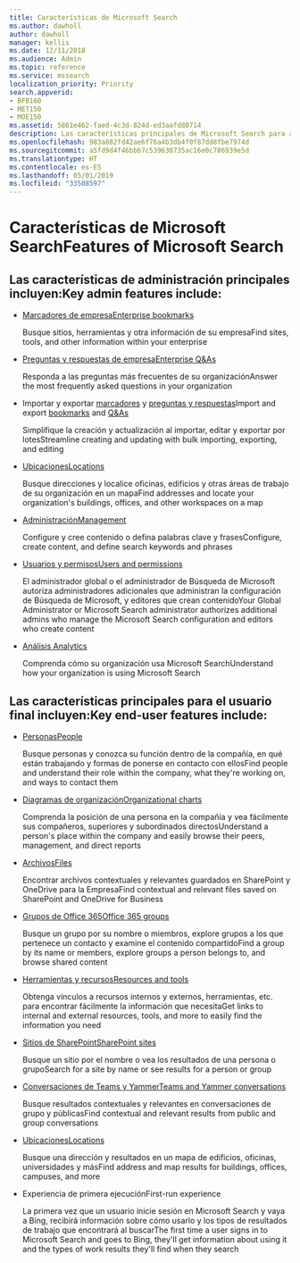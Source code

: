 ```yaml
---
title: Características de Microsoft Search
ms.author: dawholl
author: dawholl
manager: kellis
ms.date: 12/11/2018
ms.audience: Admin
ms.topic: reference
ms.service: mssearch
localization_priority: Priority
search.appverid:
- BFB160
- MET150
- MOE150
ms.assetid: 5861e462-faed-4c3d-824d-ed3aafd80714
description: Las características principales de Microsoft Search para administradores y usuarios finales incluyen marcadores, preguntas y respuestas e información detallada de administración y datos
ms.openlocfilehash: 983a882fd42ae6f76a4b3db4f0f87dd8fbe7974d
ms.sourcegitcommit: a5fd9d4f46bbb7c539630735ac16e0c786939e5d
ms.translationtype: HT
ms.contentlocale: es-ES
ms.lasthandoff: 05/01/2019
ms.locfileid: "33508597"
---
```

# <a name="features-of-microsoft-search"></a><span data-ttu-id="e41da-103">Características de Microsoft Search</span><span class="sxs-lookup"><span data-stu-id="e41da-103">Features of Microsoft Search</span></span>

## <a name="key-admin-features-include"></a><span data-ttu-id="e41da-104">Las características de administración principales incluyen:</span><span class="sxs-lookup"><span data-stu-id="e41da-104">Key admin features include:</span></span>

- [<span data-ttu-id="e41da-105">Marcadores de empresa</span><span class="sxs-lookup"><span data-stu-id="e41da-105">Enterprise bookmarks</span></span>](create-and-manage-bookmarks.md)
    
    <span data-ttu-id="e41da-106">Busque sitios, herramientas y otra información de su empresa</span><span class="sxs-lookup"><span data-stu-id="e41da-106">Find sites, tools, and other information within your enterprise</span></span>
    
- [<span data-ttu-id="e41da-107">Preguntas y respuestas de empresa</span><span class="sxs-lookup"><span data-stu-id="e41da-107">Enterprise Q&As</span></span>](create-and-manage-qas.md)
    
    <span data-ttu-id="e41da-108">Responda a las preguntas más frecuentes de su organización</span><span class="sxs-lookup"><span data-stu-id="e41da-108">Answer the most frequently asked questions in your organization</span></span>
    
- <span data-ttu-id="e41da-109">Importar y exportar [marcadores](bulk-create-bookmarks.md) y [preguntas y respuestas](bulk-create-qas.md)</span><span class="sxs-lookup"><span data-stu-id="e41da-109">Import and export [bookmarks](bulk-create-bookmarks.md) and [Q&As](bulk-create-qas.md)</span></span>
    
    <span data-ttu-id="e41da-110">Simplifique la creación y actualización al importar, editar y exportar por lotes</span><span class="sxs-lookup"><span data-stu-id="e41da-110">Streamline creating and updating with bulk importing, exporting, and editing</span></span>

- [<span data-ttu-id="e41da-111">Ubicaciones</span><span class="sxs-lookup"><span data-stu-id="e41da-111">Locations</span></span>](locations.md)
    
    <span data-ttu-id="e41da-112">Busque direcciones y localice oficinas, edificios y otras áreas de trabajo de su organización en un mapa</span><span class="sxs-lookup"><span data-stu-id="e41da-112">Find addresses and locate your organization's buildings, offices, and other workspaces on a map</span></span>
    
- [<span data-ttu-id="e41da-113">Administración</span><span class="sxs-lookup"><span data-stu-id="e41da-113">Management</span></span>](set-up-microsoft-search.md)
    
    <span data-ttu-id="e41da-114">Configure y cree contenido o defina palabras clave y frases</span><span class="sxs-lookup"><span data-stu-id="e41da-114">Configure, create content, and define search keywords and phrases</span></span>
    
- [<span data-ttu-id="e41da-115">Usuarios y permisos</span><span class="sxs-lookup"><span data-stu-id="e41da-115">Users and permissions</span></span>](add-users.md)
    
    <span data-ttu-id="e41da-116">El administrador global o el administrador de Búsqueda de Microsoft autoriza administradores adicionales que administran la configuración de Búsqueda de Microsoft, y editores que crean contenido</span><span class="sxs-lookup"><span data-stu-id="e41da-116">Your Global Administrator or Microsoft Search administrator authorizes additional admins who manage the Microsoft Search configuration and editors who create content</span></span>
    
- [<span data-ttu-id="e41da-117">Análisis </span><span class="sxs-lookup"><span data-stu-id="e41da-117">Analytics </span></span>](get-insights.md) 
    
    <span data-ttu-id="e41da-118">Comprenda cómo su organización usa Microsoft Search</span><span class="sxs-lookup"><span data-stu-id="e41da-118">Understand how your organization is using Microsoft Search</span></span> 
    
## <a name="key-end-user-features-include"></a><span data-ttu-id="e41da-119">Las características principales para el usuario final incluyen:</span><span class="sxs-lookup"><span data-stu-id="e41da-119">Key end-user features include:</span></span>

- [<span data-ttu-id="e41da-120">Personas</span><span class="sxs-lookup"><span data-stu-id="e41da-120">People</span></span>](use/find-people-and-groups.md)
    
    <span data-ttu-id="e41da-121">Busque personas y conozca su función dentro de la compañía, en qué están trabajando y formas de ponerse en contacto con ellos</span><span class="sxs-lookup"><span data-stu-id="e41da-121">Find people and understand their role within the company, what they're working on, and ways to contact them</span></span>
    
- [<span data-ttu-id="e41da-122">Diagramas de organización</span><span class="sxs-lookup"><span data-stu-id="e41da-122">Organizational charts</span></span>](use/find-people-and-groups.md)
    
    <span data-ttu-id="e41da-123">Comprenda la posición de una persona en la compañía y vea fácilmente sus compañeros, superiores y subordinados directos</span><span class="sxs-lookup"><span data-stu-id="e41da-123">Understand a person's place within the company and easily browse their peers, management, and direct reports</span></span>
    
- [<span data-ttu-id="e41da-124">Archivos</span><span class="sxs-lookup"><span data-stu-id="e41da-124">Files</span></span>](use/find-files.md)
    
    <span data-ttu-id="e41da-125">Encontrar archivos contextuales y relevantes guardados en SharePoint y OneDrive para la Empresa</span><span class="sxs-lookup"><span data-stu-id="e41da-125">Find contextual and relevant files saved on SharePoint and OneDrive for Business</span></span>
    
- [<span data-ttu-id="e41da-126">Grupos de Office 365</span><span class="sxs-lookup"><span data-stu-id="e41da-126">Office 365 groups</span></span>](use/find-people-and-groups.md)
    
    <span data-ttu-id="e41da-127">Busque un grupo por su nombre o miembros, explore grupos a los que pertenece un contacto y examine el contenido compartido</span><span class="sxs-lookup"><span data-stu-id="e41da-127">Find a group by its name or members, explore groups a person belongs to, and browse shared content</span></span>
    
- [<span data-ttu-id="e41da-128">Herramientas y recursos</span><span class="sxs-lookup"><span data-stu-id="e41da-128">Resources and tools</span></span>](use/find-resources-tools-and-more.md)
    
    <span data-ttu-id="e41da-129">Obtenga vínculos a recursos internos y externos, herramientas, etc. para encontrar fácilmente la información que necesita</span><span class="sxs-lookup"><span data-stu-id="e41da-129">Get links to internal and external resources, tools, and more to easily find the information you need</span></span>
    
- [<span data-ttu-id="e41da-130">Sitios de SharePoint</span><span class="sxs-lookup"><span data-stu-id="e41da-130">SharePoint sites</span></span>](use/find-sharepoint-sites.md)
    
    <span data-ttu-id="e41da-131">Busque un sitio por el nombre o vea los resultados de una persona o grupo</span><span class="sxs-lookup"><span data-stu-id="e41da-131">Search for a site by name or see results for a person or group</span></span>
    
- [<span data-ttu-id="e41da-132">Conversaciones de Teams y Yammer</span><span class="sxs-lookup"><span data-stu-id="e41da-132">Teams and Yammer conversations</span></span>](use/find-conversations.md)
    
    <span data-ttu-id="e41da-133">Busque resultados contextuales y relevantes en conversaciones de grupo y públicas</span><span class="sxs-lookup"><span data-stu-id="e41da-133">Find contextual and relevant results from public and group conversations</span></span>

- [<span data-ttu-id="e41da-134">Ubicaciones</span><span class="sxs-lookup"><span data-stu-id="e41da-134">Locations</span></span>](use/find-locations.md)
    
    <span data-ttu-id="e41da-135">Busque una dirección y resultados en un mapa de edificios, oficinas, universidades y más</span><span class="sxs-lookup"><span data-stu-id="e41da-135">Find address and map results for buildings, offices, campuses, and more</span></span>
    
- <span data-ttu-id="e41da-136">Experiencia de primera ejecución</span><span class="sxs-lookup"><span data-stu-id="e41da-136">First-run experience</span></span>
    
    <span data-ttu-id="e41da-137">La primera vez que un usuario inicie sesión en Microsoft Search y vaya a Bing, recibirá información sobre cómo usarlo y los tipos de resultados de trabajo que encontrará al buscar</span><span class="sxs-lookup"><span data-stu-id="e41da-137">The first time a user signs in to Microsoft Search and goes to Bing, they'll get information about using it and the types of work results they'll find when they search</span></span>